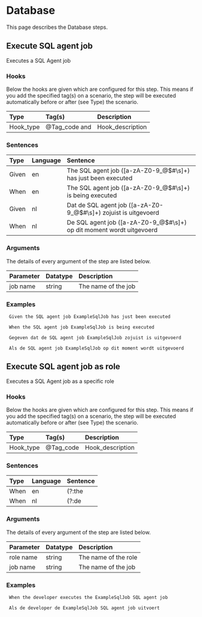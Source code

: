 # Database
This page describes the Database steps.

## Execute SQL agent job
Executes a SQL Agent job

### Hooks
Below the hooks are given which are configured for this step. This means if you add the specified tag(s) on a scenario, the step will be executed automatically before or after (see Type) the scenario.

| Type          | Tag(s)         | Description      |
|:---           |:---              |:---           |
| Hook_type | @Tag_code and  | Hook_description |

### Sentences
| Type          | Language         | Sentence      |
|:---           |:---              |:---           |
| Given | en | The SQL agent job ([a-zA-Z0-9_@$#\s]+) has just been executed |
| When | en | The SQL agent job ([a-zA-Z0-9_@$#\s]+) is being executed |
| Given | nl | Dat de SQL agent job ([a-zA-Z0-9_@$#\s]+) zojuist is uitgevoerd |
| When | nl | De SQL agent job ([a-zA-Z0-9_@$#\s]+) op dit moment wordt uitgevoerd |


### Arguments
The details of every argument of the step are listed below.

| Parameter    | Datatype          | Description          |
|:---          |:---               |:---                  |
|job name | string | The name of the job |

### Examples


```gherkin
 Given the SQL agent job ExampleSqlJob has just been executed
```


```gherkin
 When the SQL agent job ExampleSqlJob is being executed
```


```gherkin
 Gegeven dat de SQL agent job ExampleSqlJob zojuist is uitgevoerd
```


```gherkin
 Als de SQL agent job ExampleSqlJob op dit moment wordt uitgevoerd
```

## Execute SQL agent job as role
Executes a SQL Agent job as a specific role

### Hooks
Below the hooks are given which are configured for this step. This means if you add the specified tag(s) on a scenario, the step will be executed automatically before or after (see Type) the scenario.

| Type          | Tag(s)         | Description      |
|:---           |:---              |:---           |
| Hook_type | @Tag_code | Hook_description |

### Sentences
| Type          | Language         | Sentence      |
|:---           |:---              |:---           |
| When | en | (?:the|a|an) ([a-zA-Z\s]+) executes the ([a-zA-Z0-9_@$#.]+) SQL agent job |
| When | nl | (?:de|het|een) ([a-zA-Z\s]+) de ([a-zA-Z0-9_@$#.]+) SQL agent job uitvoert |


### Arguments
The details of every argument of the step are listed below.

| Parameter    | Datatype          | Description          |
|:---          |:---               |:---                  |
|role name | string | The name of the role |
|job name | string | The name of the job |

### Examples


```gherkin
 When the developer executes the ExampleSqlJob SQL agent job
```


```gherkin
 Als de developer de ExampleSqlJob SQL agent job uitvoert
```



